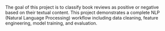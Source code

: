 The goal of this project is to classify book reviews as positive or negative based on their textual content. This project demonstrates a complete NLP (Natural Language Processing) workflow including data cleaning, feature engineering, model training, and evaluation.
